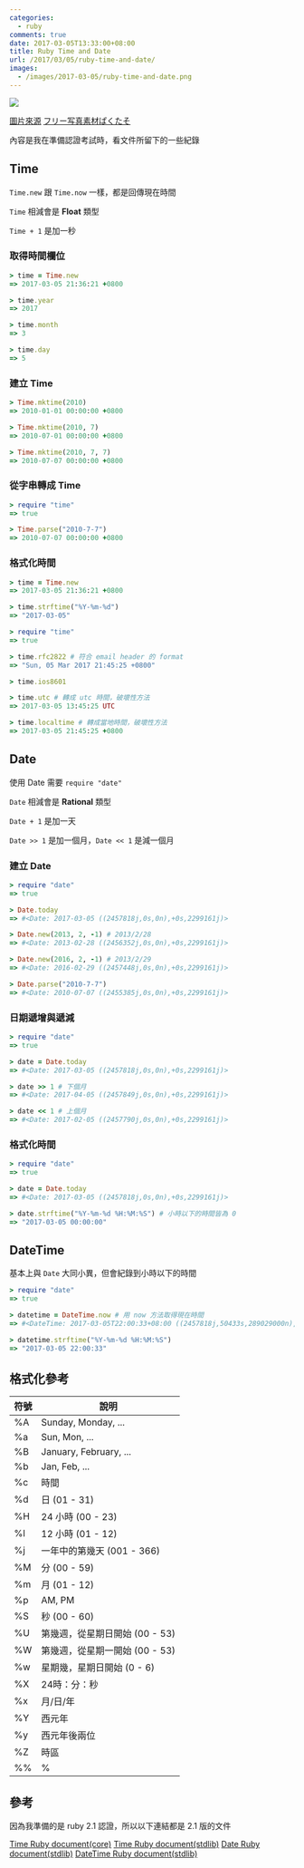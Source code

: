 ```yaml
---
categories:
  - ruby
comments: true
date: 2017-03-05T13:33:00+08:00
title: Ruby Time and Date
url: /2017/03/05/ruby-time-and-date/
images:
  - /images/2017-03-05/ruby-time-and-date.png
---
```


![](https://i.imgur.com/EsiorQx.jpg)

[圖片來源](https://www.pakutaso.com/20160628181pc-11.html)
[フリー写真素材ぱくたそ](https://www.pakutaso.com/)

內容是我在準備認證考試時，看文件所留下的一些紀錄

<!--more-->

## Time

`Time.new` 跟 `Time.now` 一樣，都是回傳現在時間

`Time` 相減會是 **Float** 類型

`Time + 1`  是加一秒

### 取得時間欄位

```ruby
> time = Time.new
=> 2017-03-05 21:36:21 +0800

> time.year
=> 2017

> time.month
=> 3

> time.day
=> 5
```

### 建立 Time

```ruby
> Time.mktime(2010)
=> 2010-01-01 00:00:00 +0800

> Time.mktime(2010, 7)
=> 2010-07-01 00:00:00 +0800

> Time.mktime(2010, 7, 7)
=> 2010-07-07 00:00:00 +0800
```

### 從字串轉成 Time

```ruby
> require "time"
=> true

> Time.parse("2010-7-7")
=> 2010-07-07 00:00:00 +0800
```

### 格式化時間

```ruby
> time = Time.new
=> 2017-03-05 21:36:21 +0800

> time.strftime("%Y-%m-%d")
=> "2017-03-05"

> require "time"
=> true

> time.rfc2822 # 符合 email header 的 format
=> "Sun, 05 Mar 2017 21:45:25 +0800"

> time.ios8601

> time.utc # 轉成 utc 時間，破壞性方法
=> 2017-03-05 13:45:25 UTC

> time.localtime # 轉成當地時間，破壞性方法
=> 2017-03-05 21:45:25 +0800
```

## Date

使用 Date 需要 `require "date"`

`Date` 相減會是 **Rational** 類型

`Date + 1`  是加一天

`Date >> 1` 是加一個月，`Date << 1` 是減一個月

### 建立 Date

```ruby
> require "date"
=> true

> Date.today
=> #<Date: 2017-03-05 ((2457818j,0s,0n),+0s,2299161j)>

> Date.new(2013, 2, -1) # 2013/2/28
=> #<Date: 2013-02-28 ((2456352j,0s,0n),+0s,2299161j)>

> Date.new(2016, 2, -1) # 2013/2/29
=> #<Date: 2016-02-29 ((2457448j,0s,0n),+0s,2299161j)>

> Date.parse("2010-7-7")
=> #<Date: 2010-07-07 ((2455385j,0s,0n),+0s,2299161j)>
```

### 日期遞增與遞減

```ruby
> require "date"
=> true

> date = Date.today
=> #<Date: 2017-03-05 ((2457818j,0s,0n),+0s,2299161j)>

> date >> 1 # 下個月
=> #<Date: 2017-04-05 ((2457849j,0s,0n),+0s,2299161j)>

> date << 1 # 上個月
=> #<Date: 2017-02-05 ((2457790j,0s,0n),+0s,2299161j)>
```

### 格式化時間

```ruby
> require "date"
=> true

> date = Date.today
=> #<Date: 2017-03-05 ((2457818j,0s,0n),+0s,2299161j)>

> date.strftime("%Y-%m-%d %H:%M:%S") # 小時以下的時間皆為 0
=> "2017-03-05 00:00:00"
```

## DateTime

基本上與 `Date` 大同小異，但會紀錄到小時以下的時間

```ruby
> require "date"
=> true

> datetime = DateTime.now # 用 now 方法取得現在時間
=> #<DateTime: 2017-03-05T22:00:33+08:00 ((2457818j,50433s,289029000n),+28800s,2299161j)>

> datetime.strftime("%Y-%m-%d %H:%M:%S")
=> "2017-03-05 22:00:33"
```

## 格式化參考

|符號|說明|
|----|----|
|%A	| Sunday, Monday, ... |
|%a	| Sun, Mon, ... |
|%B	| January, February, ... |
|%b	| Jan, Feb, ... |
|%c	| 時間 |
|%d	| 日 (01 - 31) |
|%H	| 24 小時 (00 - 23) |
|%l	| 12 小時 (01 - 12) |
|%j	| 一年中的第幾天 (001 - 366) |
|%M	| 分 (00 - 59) |
|%m	| 月 (01 - 12) |
|%p	| AM, PM |
|%S	| 秒 (00 - 60) |
|%U	| 第幾週，從星期日開始 (00 - 53) |
|%W	| 第幾週，從星期一開始 (00 - 53) |
|%w	| 星期幾，星期日開始 (0 - 6) |
|%X	| 24時：分：秒 |
|%x	| 月/日/年 |
|%Y	| 西元年 |
|%y	| 西元年後兩位 |
|%Z	| 時區 |
|%%	| % |

## 參考

因為我準備的是 ruby 2.1 認證，所以以下連結都是 2.1 版的文件

[Time Ruby document(core)](http://ruby-doc.org/core-2.1.0/Time.html)
[Time Ruby document(stdlib)](https://ruby-doc.org/stdlib-2.1.0/libdoc/time/rdoc/Time.html)
[Date Ruby document(stdlib)](https://ruby-doc.org/stdlib-2.1.0/libdoc/date/rdoc/Date.html)
[DateTime Ruby document(stdlib)](https://ruby-doc.org/stdlib-2.1.0/libdoc/date/rdoc/DateTime.html)
